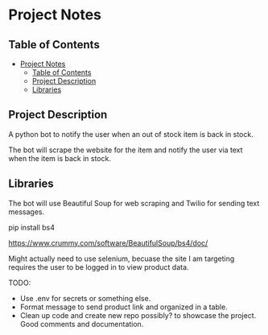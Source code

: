 # Project Notes

## Table of Contents
- [Project Notes](#project-notes)
  - [Table of Contents](#table-of-contents)
  - [Project Description](#project-description)
  - [Libraries](#libraries)


## Project Description
A python bot to notify the user when an out of stock item is back in stock. 

The bot will scrape the website for the item and notify the user via text when the item is back in stock.

## Libraries

The bot will use Beautiful Soup for web scraping and Twilio for sending text messages.

pip install bs4

https://www.crummy.com/software/BeautifulSoup/bs4/doc/


Might actually need to use selenium, becuase the site I am targeting requires the user to be logged in to view product data. 



TODO:
- Use .env for secrets or something else.
- Format message to send product link and organized in a table.
- Clean up code and create new repo possibly? to showcase the project. Good comments and documentation. 

